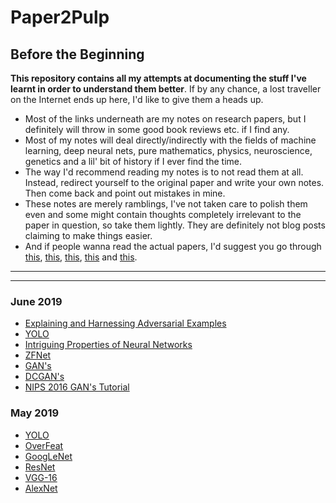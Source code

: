 # Paper2Pulp

## Before the Beginning

**This repository contains all my attempts at documenting the stuff I've learnt in order to understand them better**. If by any chance, a lost traveller on the Internet ends up here, I'd like to give them a heads up.
  * Most of the links underneath are my notes on research papers, but I definitely will throw in some good book reviews etc. if I find any.
  * Most of my notes will deal directly/indirectly with the fields of machine learning, deep neural nets, pure mathematics, physics, neuroscience, genetics and a lil' bit of history if I ever find the time.
  * The way I'd recommend reading my notes is to not read them at all. Instead, redirect yourself to the original paper and write your own notes. Then come back and point out mistakes in mine. 
  * These notes are merely ramblings, I've not taken care to polish them even and some might contain thoughts completely irrelevant to the paper in question, so take them lightly. They are definitely not blog posts claiming to make things easier. 
  * And if people wanna read the actual papers, I'd suggest you go through [this](http://organizationsandmarkets.com/2010/08/31/how-to-read-an-academic-article/), [this](https://www.cc.gatech.edu/~akmassey/posts/2012-02-15-advice-on-reading-academic-papers.html), [this](http://violentmetaphors.com/2013/08/25/how-to-read-and-understand-a-scientific-paper-2/), [this](http://michaelrbernste.in/2014/10/21/should-i-read-papers.html) and [this](https://www.youtube.com/watch?v=8eRx5Wo3xYA).

--------------------------

--------------------------

### June 2019
  * [Explaining and Harnessing Adversarial Examples](https://github.com/kyscg/Paper2Pulp/blob/master/notes/Explaining%20and%20Harnessing%20Adversarial%20Examples.md)
  * [YOLO](https://github.com/kyscg/Paper2Pulp/blob/master/notes/YOLO.md)
  * [Intriguing Properties of Neural Networks](https://github.com/kyscg/Paper2Pulp/blob/master/notes/Intriguing%20Properties%20of%20Neural%20Networks.md)
  * [ZFNet](https://github.com/kyscg/Paper2Pulp/blob/master/notes/ZFNet.md)
  * [GAN's](https://github.com/kyscg/Paper2Pulp/blob/master/notes/Generative%20Adversarial%20Networks.md)
  * [DCGAN's](https://github.com/kyscg/Paper2Pulp/blob/master/notes/DCGANs.md)
  * [NIPS 2016 GAN's Tutorial](https://github.com/kyscg/Paper2Pulp/blob/master/notes/NIPS%202016%20GANs%20Tutorial.md)

### May 2019
  * [YOLO](https://github.com/kyscg/Paper2Pulp/blob/master/notes/YOLO.md)
  * [OverFeat](https://github.com/kyscg/Paper2Pulp/blob/master/notes/OverFeat.md)
  * [GoogLeNet](https://github.com/kyscg/Paper2Pulp/blob/master/notes/GoogLeNet.md)
  * [ResNet](https://github.com/kyscg/Paper2Pulp/blob/master/notes/ResNet.md)
  * [VGG-16](https://github.com/kyscg/Paper2Pulp/blob/master/notes/VGG16.md)
  * [AlexNet](https://github.com/kyscg/Paper2Pulp/blob/master/notes/AlexNet.md)

